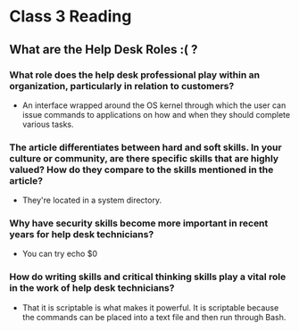# Class 3 Reading
## What are the Help Desk Roles :( ?

### What role does the help desk professional play within an organization, particularly in relation to customers?
   - An interface wrapped around the OS kernel through which the user can issue commands to applications on how and when they should complete various tasks.

### The article differentiates between hard and soft skills. In your culture or community, are there specific skills that are highly valued? How do they compare to the skills mentioned in the article?
   - They're located in a system directory.
     
### Why have security skills become more important in recent years for help desk technicians?
   - You can try echo $0

### How do writing skills and critical thinking skills play a vital role in the work of help desk technicians?
   - That it is scriptable is what makes it powerful. It is scriptable because the commands can be placed into a text file and then run through Bash.

